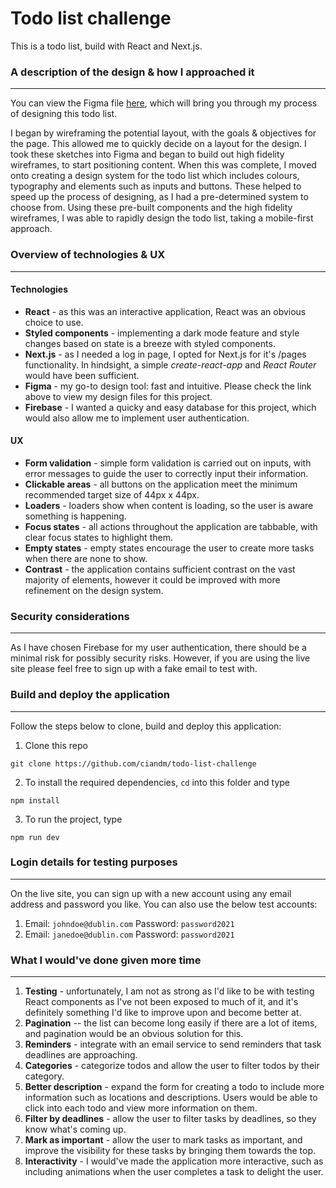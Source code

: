 # Todo list challenge

This is a todo list, build with React and Next.js. 

### A description of the design & how I approached it
---
You can view the Figma file [here](https://www.figma.com/file/FlmD817Z3OpamsxA1jmOTh/Grant-Thornton-Todo-List?node-id=26%3A1), which will bring you through my process of designing this todo list. 

I began by wireframing the potential layout, with the goals & objectives for the page. This allowed me to quickly decide on a layout for the design. I took these sketches into Figma and began to build out high fidelity wireframes, to start positioning content. When this was complete, I moved onto creating a design system for the todo list which includes colours, typography and elements such as inputs and buttons. These helped to speed up the process of designing, as I had a pre-determined system to choose from. Using these pre-built components and the high fidelity wireframes, I was able to rapidly design the todo list, taking a mobile-first approach.

### Overview of technologies & UX
---
#### Technologies

- **React** - as this was an interactive application, React was an obvious choice to use.
- **Styled components** - implementing a dark mode feature and style changes based on state is a breeze with styled components.
- **Next.js** - as I needed a log in page, I opted for Next.js for it's /pages functionality. In hindsight, a simple *create-react-app* and *React Router* would have been sufficient.
- **Figma** - my go-to design tool: fast and intuitive. Please check the link above to view my design files for this project.
- **Firebase** - I wanted a quicky and easy database for this project, which would also allow me to implement user authentication. 

#### UX
- **Form validation** - simple form validation is carried out on inputs, with error messages to guide the user to correctly input their information.
- **Clickable areas** - all buttons on the application meet the minimum recommended target size of 44px x 44px.
- **Loaders** - loaders show when content is loading, so the user is aware something is happening.
- **Focus states** - all actions throughout the application are tabbable, with clear focus states to highlight them.
- **Empty states** - empty states encourage the user to create more tasks when there are none to show.
- **Contrast** - the application contains sufficient contrast on the vast majority of elements, however it could be improved with more refinement on the design system.

### Security considerations
---
As I have chosen Firebase for my user authentication, there should be a minimal risk for possibly security risks. However, if you are using the live site please feel free to sign up with a fake email to test with.

### Build and deploy the application
---

Follow the steps below to clone, build and deploy this application:
1. Clone this repo
```
git clone https://github.com/ciandm/todo-list-challenge
```
2. To install the required dependencies, `cd` into this folder and type
```
npm install
```
3. To run the project, type
```
npm run dev
```

### Login details for testing purposes
---
On the live site, you can sign up with a new account using any email address and password you like. You can also use the below test accounts:

1. Email: `johndoe@dublin.com` Password: `password2021`
2. Email: `janedoe@dublin.com` Password: `password2021`

### What I would've done given more time
---

1. **Testing** - unfortunately, I am not as strong as I'd like to be with testing React components as I've not been exposed to much of it, and it's definitely something I'd like to improve upon and become better at.
2. **Pagination** -- the list can become long easily if there are a lot of items, and pagination would be an obvious solution for this.
3. **Reminders** - integrate with an email service to send reminders that task deadlines are approaching.
4. **Categories** - categorize todos and allow the user to filter todos by their category.
5. **Better description** - expand the form for creating a todo to include more information such as locations and descriptions. Users would be able to click into each todo and view more information on them.
6. **Filter by deadlines** - allow the user to filter tasks by deadlines, so they know what's coming up.
7. **Mark as important** - allow the user to mark tasks as important, and improve the visibility for these tasks by bringing them towards the top.
8. **Interactivity** - I would've made the application more interactive, such as including animations when the user completes a task to delight the user.
